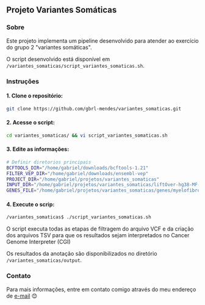 ## **Projeto Variantes Somáticas**

### Sobre
Este projeto implementa um pipeline desenvolvido para atender ao exercício do grupo 2 "variantes somáticas".

O script desenvolvido está disponível em `/variantes_somaticas/script_variantes_somaticas.sh`.

### Instruções
#### 1. Clone o repositório:
``` bash
git clone https://github.com/gbrl-mendes/variantes_somaticas.git
```
#### 2. Acesse o script:
``` bash
cd variantes_somaticas/ && vi script_variantes_somaticas.sh
```
#### 3. Edite as informações:
``` bash
# Definir diretorios principais
BCFTOOLS_DIR="/home/gabriel/downloads/bcftools-1.21"
FILTER_VEP_DIR="/home/gabriel/downloads/ensembl-vep"
PROJECT_DIR="/home/gabriel/projetos/variantes_somaticas" 
INPUT_DIR="/home/gabriel/projetos/variantes_somaticas/liftOver-hg38-MF-annotVep"
GENES_FILE="/home/gabriel/projetos/variantes_somaticas/genes/myelofibrosis.txt"
```
#### 4. Execute o scrip:
``` bash
/variantes_somaticas$ ./script_variantes_somaticas.sh
```
O script executa todas as etapas de filtragem do arquivo VCF e da criação dos arquivos TSV para que os resultados sejam interpretados no Cancer Genome Interpreter (CGI) 

Os resultados da anotação são disponibilizados no diretório `/variantes_somaticas/output`.

### Contato 
Para mais informações, entre em contato comigo através do meu endereço de [e-mail](mailto:gabrielmendesbrt@outllok.com) 😊
